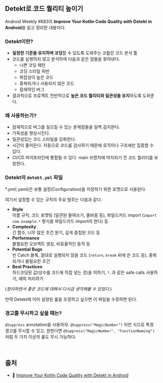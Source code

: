 ## Detekt로 코드 퀄리티 높이기

Android Weekly #683의 **Improve Your Kotlin Code Quality with Detekt in Android**을 읽고 정리한 내용이다.

### Detekt이란?
- **일정한 기준을 유지하며 코딩**할 수 있도록 도와주는 코틀린 코드 분석 툴
- 코드를 실행하지 않고 분석하여 다음과 같은 점들을 찾아낸다.
  - 나쁜 코딩 패턴
  - 코딩 스타일 위반
  - 복잡성이 높은 코드
  - 중복되거나 사용되지 않은 코드
  - 잠재적인 버그
- 결과적으로 프로젝트 전반적으로 **높은 코드 퀄리티와 일관성을 유지**하도록 도와준다.

### 왜 사용하는가?
- 잠재적으로 버그를 일으킬 수 있는 문제점들을 일찍 감지한다.
- 가독성을 향상시킨다.
- 일관성있는 코드 스타일을 강화한다.
- 시간이 줄어든다. 자동으로 코드를 검사하기 때문에 로직이나 구조에만 집중할 수 있다.
- CI/CD 파이프라인에 통합될 수 있다. main 브랜치에 머지되기 전 코드 퀄리티를 보장한다.

### Detekt의 `detekt.yml` 파일
*.yml(.yaml)은 보통 설정(Configuration)을 저장하기 위한 포맷으로 사용된다.  

여기서 설정할 수 있는 규칙의 주요 범주는 다음과 같다.
- **Style**  
  이름 규칙, 코드 포맷팅 (일관된 들여쓰기, 줄바꿈 등), 와일드카드 import (`import com.example.*` 형식을 와일드카드 import라 한다) 등
- **Complexity**  
  긴 함수, 너무 많은 조건 분기, 깊게 중첩된 코드 등
- **Performance**  
  불필요한 오브젝트 생성, 비효율적인 동작 등
- **Potential Bugs**    
  빈 Catch 블록, 절대로 실행되지 않을 코드 (`return`, `break` 뒤에 쓴 코드 등), 중복되거나 불필요한 조건
- **Best Practices**  
  하드코딩된 값(상수를 코드에 직접 넣는 것)을 피하기, `?.`과 같은 safe calls 사용하기, 예외 처리하기

(_정리하면서 좋은 코드에 대해서 다시금 생각해볼 수 있었다._)  

만약 Detekt에 이미 설정된 룰을 조정하고 싶으면 이 파일을 수정하면 된다.  

### 경고를 무시하고 싶을 때는?
`@Suppress` annotation을 사용하자. `@Suppress("MagicNumber")` 이런 식으로 특정 경고를 무시할 수 있고, 
원한다면 `@Suppress("MagicNumber", "FunctionNaming")` 처럼 두 가지 이상의 룰도 무시 가능하다.  

<br>

## 출처
- 🧩 [Improve Your Kotlin Code Quality with Detekt in Android
](https://medium.com/codetodeploy/improve-your-kotlin-code-quality-with-detekt-in-android-135615ab8caf)
